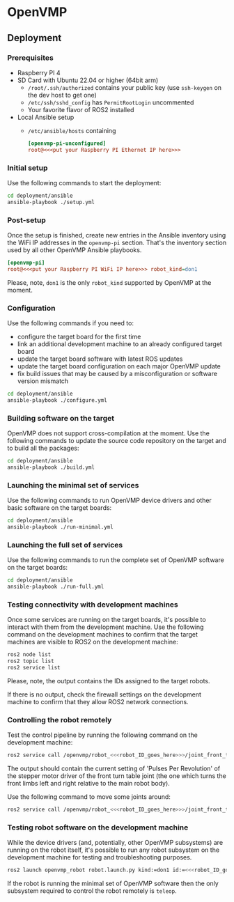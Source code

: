 # OpenVMP

## Deployment

### Prerequisites

- Raspberry PI 4
- SD Card with Ubuntu 22.04 or higher (64bit arm)
  - `/root/.ssh/authorized` contains your public key
    (use `ssh-keygen` on the dev host to get one)
  - `/etc/ssh/sshd_config` has `PermitRootLogin` uncommented
  - Your favorite flavor of ROS2 installed
- Local Ansible setup
  - `/etc/ansible/hosts` containing

    ```ini
    [openvmp-pi-unconfigured]
    root@<<<put your Raspberry PI Ethernet IP here>>>
    ```

### Initial setup

Use the following commands to start the deployment:

```sh
cd deployment/ansible
ansible-playbook ./setup.yml
```

### Post-setup

Once the setup is finished,
create new entries in the Ansible inventory using the WiFi IP addresses
in the `openvmp-pi` section.
That's the inventory section used by all other OpenVMP Ansible playbooks.

```ini
[openvmp-pi]
root@<<<put your Raspberry PI WiFi IP here>>> robot_kind=don1
```

Please, note, `don1` is the only `robot_kind` supported by OpenVMP
at the moment.

### Configuration

Use the following commands if you need to:

- configure the target board for the first time
- link an additional development machine to an already configured target board
- update the target board software with latest ROS updates
- update the target board configuration on each major OpenVMP update
- fix build issues that may be caused by a misconfiguration or software version
  mismatch

```sh
cd deployment/ansible
ansible-playbook ./configure.yml
```

### Building software on the target

OpenVMP does not support cross-compilation at the moment.
Use the following commands to update the source code repository on the target
and to build all the packages:

```sh
cd deployment/ansible
ansible-playbook ./build.yml
```

### Launching the minimal set of services

Use the following commands to run OpenVMP device drivers and other basic
software on the target boards:

```sh
cd deployment/ansible
ansible-playbook ./run-minimal.yml
```

### Launching the full set of services

Use the following commands to run the complete set of OpenVMP software
on the target boards:

```sh
cd deployment/ansible
ansible-playbook ./run-full.yml
```

### Testing connectivity with development machines

Once some services are running on the target boards,
it's possible to interact with them from the development machine.
Use the following command on the development machines to confirm
that the target machines are visible to ROS2 on the development machine:

```sh
ros2 node list
ros2 topic list
ros2 service list
```

Please, note, the output contains the IDs assigned to the target robots.

If there is no output, check the firewall settings on the development machine
to confirm that they allow ROS2 network connections.

### Controlling the robot remotely

Test the control pipeline by running the following command
on the development machine:

```sh
ros2 service call /openvmp/robot_<<<robot_ID_goes_here>>>/joint_front_turn_table_joint_actuator/modbus/get_ppr modbus/srv/ConfiguredHoldingRegisterRead '{}'
```

The output should contain the current setting of 'Pulses Per Revolution' of the
stepper motor driver of the front turn table joint
(the one which turns the front limbs left and right relative to the main robot
body).

Use the following command to move some joints around:

```sh
ros2 service call /openvmp/robot_<<<robot_ID_goes_here>>>/joint_front_turn_table_joint_actuator/velocity/set stepper_driver/srv/VelocitySet '{"velocity":2.0}'
```

### Testing robot software on the development machine

While the device drivers (and, potentially, other OpenVMP subsystems)
are running on the robot itself,
it's possible to run any robot subsystem on the development machine for
testing and troubleshooting purposes.

```sh
ros2 launch openvmp_robot robot.launch.py kind:=don1 id:=<<<robot_ID_goes_here>>> subsystem:=<<<robot_subsystem_name_goes_here>>>
```

If the robot is running the minimal set of OpenVMP software then the only subsystem
required to control the robot remotely is `teleop`.
